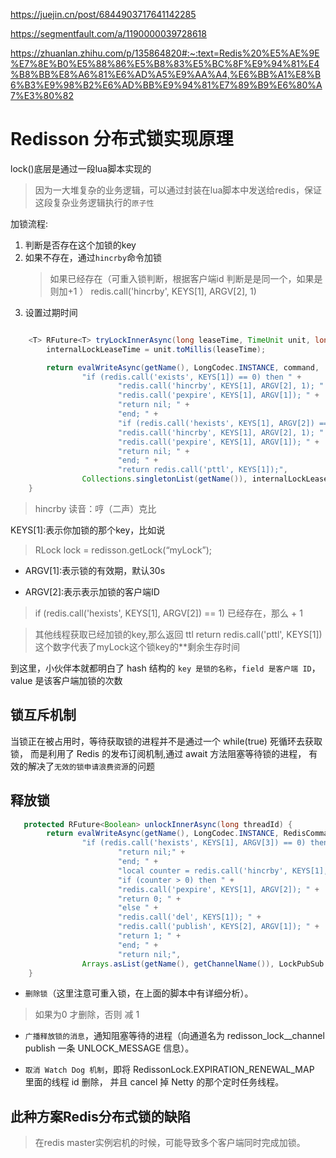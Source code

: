 
<https://juejin.cn/post/6844903717641142285>

<https://segmentfault.com/a/1190000039728618>

<https://zhuanlan.zhihu.com/p/135864820#:~:text=Redis%20%E5%AE%9E%E7%8E%B0%E5%88%86%E5%B8%83%E5%BC%8F%E9%94%81%E4%B8%BB%E8%A6%81%E6%AD%A5%E9%AA%A4,%E6%BB%A1%E8%B6%B3%E9%98%B2%E6%AD%BB%E9%94%81%E7%89%B9%E6%80%A7%E3%80%82>

# Redisson 分布式锁实现原理

lock()底层是通过一段lua脚本实现的
> 因为一大堆复杂的业务逻辑，可以通过封装在lua脚本中发送给redis，保证这段复杂业务逻辑执行的`原子性`

加锁流程:
1. 判断是否存在这个加锁的key
2. 如果不存在，通过`hincrby`命令加锁
   > 如果已经存在（可重入锁判断，根据客户端id 判断是是同一个，如果是则加+1 ）
   redis.call('hincrby', KEYS[1], ARGV[2], 1)
3. 设置过期时间

```java

    <T> RFuture<T> tryLockInnerAsync(long leaseTime, TimeUnit unit, long threadId, RedisStrictCommand<T> command) {
        internalLockLeaseTime = unit.toMillis(leaseTime);

        return evalWriteAsync(getName(), LongCodec.INSTANCE, command,
                "if (redis.call('exists', KEYS[1]) == 0) then " +
                        "redis.call('hincrby', KEYS[1], ARGV[2], 1); " +
                        "redis.call('pexpire', KEYS[1], ARGV[1]); " +
                        "return nil; " +
                        "end; " +
                        "if (redis.call('hexists', KEYS[1], ARGV[2]) == 1) then " +
                        "redis.call('hincrby', KEYS[1], ARGV[2], 1); " +
                        "redis.call('pexpire', KEYS[1], ARGV[1]); " +
                        "return nil; " +
                        "end; " +
                        "return redis.call('pttl', KEYS[1]);",
                Collections.singletonList(getName()), internalLockLeaseTime, getLockName(threadId));
    }

```
> hincrby 读音：哼（二声）克比


KEYS[1]:表示你加锁的那个key，比如说
> RLock lock = redisson.getLock(“myLock”);

- ARGV[1]:表示锁的有效期，默认30s

- ARGV[2]:表示表示加锁的客户端ID
> if (redis.call('hexists', KEYS[1], ARGV[2]) == 1) 已经存在，那么 + 1

> 其他线程获取已经加锁的key,那么返回 ttl return redis.call('pttl', KEYS[1])
> 这个数字代表了myLock这个锁key的**剩余生存时间

到这里，小伙伴本就都明白了 hash 结构的 `key 是锁的名称`，`field 是客户端 ID`，value 是该客户端加锁的次数

## 锁互斥机制

当锁正在被占用时，等待获取锁的进程并不是通过一个 while(true) 死循环去获取锁，
而是利用了 Redis 的发布订阅机制,通过 await 方法阻塞等待锁的进程，
有效的解决了`无效的锁申请浪费资源`的问题

## 释放锁

```java
   protected RFuture<Boolean> unlockInnerAsync(long threadId) {
        return evalWriteAsync(getName(), LongCodec.INSTANCE, RedisCommands.EVAL_BOOLEAN,
                "if (redis.call('hexists', KEYS[1], ARGV[3]) == 0) then " +
                        "return nil;" +
                        "end; " +
                        "local counter = redis.call('hincrby', KEYS[1], ARGV[3], -1); " +
                        "if (counter > 0) then " +
                        "redis.call('pexpire', KEYS[1], ARGV[2]); " +
                        "return 0; " +
                        "else " +
                        "redis.call('del', KEYS[1]); " +
                        "redis.call('publish', KEYS[2], ARGV[1]); " +
                        "return 1; " +
                        "end; " +
                        "return nil;",
                Arrays.asList(getName(), getChannelName()), LockPubSub.UNLOCK_MESSAGE, internalLockLeaseTime, getLockName(threadId));
    }
```

- `删除锁`（这里注意可重入锁，在上面的脚本中有详细分析）。
> 如果为0 才删除，否则 减 1

- `广播释放锁的消息`，通知阻塞等待的进程（向通道名为 redisson_lock__channel publish 一条 UNLOCK_MESSAGE 信息）。

- `取消 Watch Dog 机制`，即将 RedissonLock.EXPIRATION_RENEWAL_MAP 里面的线程 id 删除，
并且 cancel 掉 Netty 的那个定时任务线程。


## 此种方案Redis分布式锁的缺陷

> 在redis master实例宕机的时候，可能导致多个客户端同时完成加锁。
